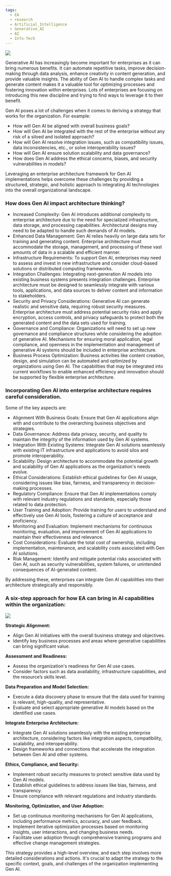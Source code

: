 ```yaml
---
tags:
  - EA
  - research
  - Artificial_Intelligence
  - Generative_AI
  - AI
  - Info-Tech
---
```

![](https://cdn-static.infotech.com/editor_images/uploads/44848/GettyImages-1206796363_2023-12-08T16:14:49%2B00:00_original.jpg?1702052088)

Generative AI has increasingly become important for enterprises as it can bring numerous benefits. It can automate repetitive tasks, improve decision-making through data analysis, enhance creativity in content generation, and provide valuable insights. The ability of Gen AI to handle complex tasks and generate content makes it a valuable tool for optimizing processes and fostering innovation within enterprises. Lots of enterprises are focusing on introducing this new discipline and trying to find ways to leverage it to their benefit.

Gen AI poses a lot of challenges when it comes to deriving a strategy that works for the organization. For example:

-   How will Gen AI be aligned with overall business goals?
-   How will Gen AI be integrated with the rest of the enterprise without any risk of a siloed and isolated approach?
-   How will Gen AI resolve integration issues, such as compatibility issues, data inconsistencies, etc., or solve interoperability issues?
-   How will Gen AI ensure solution scalability and data governance?
-   How does Gen AI address the ethical concerns, biases, and security vulnerabilities in models?

Leveraging an enterprise architecture framework for Gen AI implementations helps overcome these challenges by providing a structured, strategic, and holistic approach to integrating AI technologies into the overall organizational landscape.

### How does Gen AI impact architecture thinking?

-   Increased Complexity: Gen AI introduces additional complexity to enterprise architecture due to the need for specialized infrastructure, data storage, and processing capabilities. Architectural designs may need to be adapted to handle such demands of AI models.
-   Enhanced Data Management: Gen AI relies heavily on large data sets for training and generating content. Enterprise architecture must accommodate the storage, management, and processing of these vast amounts of data in a scalable and efficient manner.
-   Infrastructure Requirements: To support Gen AI, enterprises may need to assess and invest in new infrastructure and consider cloud-based solutions or distributed computing frameworks.
-   Integration Challenges: Integrating next-generation AI models into existing business systems presents integration challenges. Enterprise architecture must be designed to seamlessly integrate with various tools, applications, and data sources to deliver content and information to stakeholders.
-   Security and Privacy Considerations: Generative AI can generate realistic and sensitive data, requiring robust security measures. Enterprise architecture must address potential security risks and apply encryption, access controls, and privacy safeguards to protect both the generated content and the data sets used for training.
-   Governance and Compliance: Organizations will need to set up new governance and compliance structures while considering the adoption of generative AI. Mechanisms for ensuring moral application, legal compliance, and openness in the implementation and management of generative AI systems should be included in enterprise architecture.
-   Business Process Optimization: Business activities like content creation, design, and simulation can be automated and optimized by organizations using Gen AI. The capabilities that may be integrated into current workflows to enable enhanced efficiency and innovation should be supported by flexible enterprise architecture.

### Incorporating Gen AI into enterprise architecture requires careful consideration.

Some of the key aspects are:

-   Alignment With Business Goals: Ensure that Gen AI applications align with and contribute to the overarching business objectives and strategies.
-   Data Governance: Address data privacy, security, and quality to maintain the integrity of the information used by Gen AI systems.
-   Integration With Existing Systems: Integrate Gen AI solutions seamlessly with existing IT infrastructure and applications to avoid silos and promote interoperability.
-   Scalability: Design architecture to accommodate the potential growth and scalability of Gen AI applications as the organization's needs evolve.
-   Ethical Considerations: Establish ethical guidelines for Gen AI usage, considering issues like bias, fairness, and transparency in decision-making processes.
-   Regulatory Compliance: Ensure that Gen AI implementations comply with relevant industry regulations and standards, especially those related to data protection.
-   User Training and Adoption: Provide training for users to understand and effectively use Gen AI tools, fostering a culture of acceptance and proficiency.
-   Monitoring and Evaluation: Implement mechanisms for continuous monitoring, evaluation, and improvement of Gen AI applications to maintain their effectiveness and relevance.
-   Cost Considerations: Evaluate the total cost of ownership, including implementation, maintenance, and scalability costs associated with Gen AI solutions.
-   Risk Management: Identify and mitigate potential risks associated with Gen AI, such as security vulnerabilities, system failures, or unintended consequences of AI-generated content.

By addressing these, enterprises can integrate Gen AI capabilities into their architecture strategically and responsibly.

### A six-step approach for how EA can bring in AI capabilities within the organization:

![](https://cdn-static.infotech.com/editor_images/uploads/44851/six-steps_2023-12-08T16:15:21%2B00:00_original.png?1702052120)

**Strategic Alignment:**

-   Align Gen AI initiatives with the overall business strategy and objectives.
-   Identify key business processes and areas where generative capabilities can bring significant value.

**Assessment and Readiness:**

-   Assess the organization's readiness for Gen AI use cases.
-   Consider factors such as data availability, infrastructure capabilities, and the resource’s skills level.

**Data Preparation and Model Selection:**

-   Execute a data discovery phase to ensure that the data used for training is relevant, high-quality, and representative.
-   Evaluate and select appropriate generative AI models based on the identified use cases.

**Integrate Enterprise Architecture:**

-   Integrate Gen AI solutions seamlessly with the existing enterprise architecture, considering factors like integration aspects, compatibility, scalability, and interoperability.
-   Design frameworks and connections that accelerate the integration between Gen AI and other systems.

**Ethics, Compliance, and Security:**

-   Implement robust security measures to protect sensitive data used by Gen AI models.
-   Establish ethical guidelines to address issues like bias, fairness, and transparency.
-   Ensure compliance with relevant regulations and industry standards.

**Monitoring, Optimization, and User Adoption:**

-   Set up continuous monitoring mechanisms for Gen AI applications, including performance metrics, accuracy, and user feedback.
-   Implement iterative optimization processes based on monitoring insights, user interactions, and changing business needs.
-   Facilitate user adoption through comprehensive training programs and effective change management strategies.

This strategy provides a high-level overview, and each step involves more detailed considerations and actions. It's crucial to adapt the strategy to the specific context, goals, and challenges of the organization implementing Gen AI.